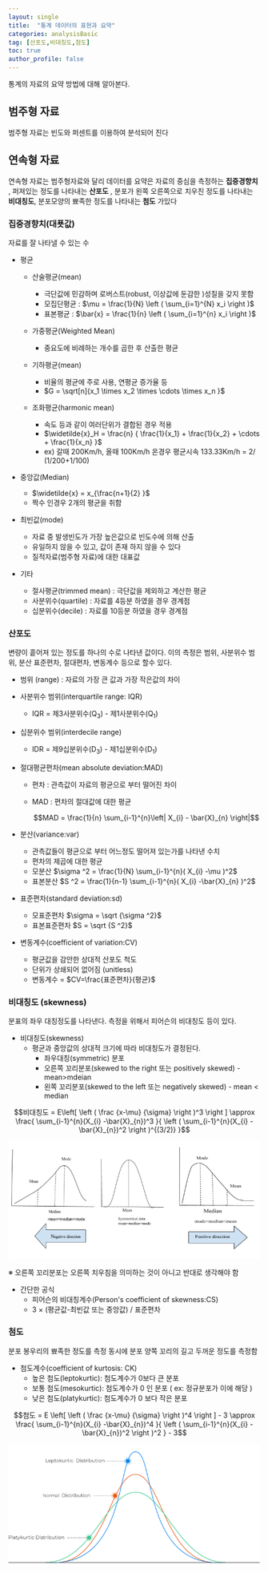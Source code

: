 ```yaml
---
layout: single
title:  "통계 데이터의 표현과 요약"
categories: analysisBasic
tag: [산포도,비대칭도,첨도]
toc: true
author_profile: false
---
```


통계의 자료의 요약 방법에 대해 알아본다.

## 범주형 자료

범주형 자료는 빈도와 퍼센트를 이용하여 분석되어 진다



## 연속형 자료

연속형 자료는 범주형자료와 달리 데이터를 요약은 자료의 중심을 측정하는 **집중경향치** , 퍼져있는 정도를 나타내는 **산포도** , 분포가 왼쪽 오른쪽으로 치우친 정도를 나타내는 **비대칭도**, 분포모양의 뾰족한 정도를 나타내는 **첨도** 가있다

### 집중경향치(대푯값)
자료를  잘 나타낼 수 있는 수

* 평균
  
  * 산술평균(mean)
    * 극단값에 민감하며 로버스트(robust, 이상값에 둔감한 )성질을 갖지 못함
    * 모집단평균 : $\mu = \frac{1}{N} \left ( \sum_{i=1}^{N} x_i \right )$
    * 표본평균 :  $\bar{x} = \frac{1}{n} \left ( \sum_{i=1}^{n} x_i \right )$
  
  * 가중평균(Weighted Mean)
    * 중요도에 비례하는 개수를 곱한 후 산출한  평균
  
  * 기하평균(mean)
    * 비율의 평균에 주로 사용, 연평균  증가율 등
    * $G = \sqrt[n]{x_1 \times x_2 \times \cdots \times x_n }$
  
  * 조화평균(harmonic mean)
    * 속도 등과 같이 여러단위가 결합된 경우 적용
    * $\widetilde{x}_H = \frac{n} { \frac{1}{x_1} + \frac{1}{x_2} + \cdots + \frac{1}{x_n} }$
    * ex) 갈때 200Km/h, 올때 100Km/h 온경우  평균시속 133.33Km/h = 2/ (1/200+1/100)

  
* 중앙값(Median)
  * $\widetilde{x} = x_{\frac{n+1}{2} }$
  * 짝수 인경우 2개의 평균을 취함
  
* 최빈값(mode)
  * 자료 중 발생빈도가 가장 높은값으로 빈도수에 의해 산출
  * 유일하지 않을 수 있고, 값이 존재 하지 않을 수 있다
  * 질적자료(범주형 자료)에 대한 대표값
  
* 기타
  * 절사평균(trimmed mean) : 극단값을 제외하고 계산한 평균
  * 사분위수(quartile) : 자료를 4등분 하였을  경우 경계점
  * 십분위수(decile)  : 자료를 10등분 하였을 경우 경계점
  
###  산포도
변량이  흩어져  있는 정도를 하나의 수로 나타낸 값이다.
이의 측정은 범위, 사분위수 범위, 분산 표준편차, 절대편차, 변동계수 등으로 할수 있다.

* 범위 (range) : 자료의 가장 큰 값과 가장 작은값의 차이
* 사분위수 범위(interquartile range: IQR)
  - IQR = 제3사분위수(Q<sub>3</sub>) - 제1사분위수(Q<sub>1</sub>)  

* 십분위수  범위(interdecile range)
  - IDR = 제9십분위수(D<sub>3</sub>) - 제1십분위수(D<sub>1</sub>)

* 절대평균편차(mean absolute deviation:MAD)
  - 편차 : 관측값이 자료의 평균으로 부터 떨어진  차이
  - MAD : 편차의 절대값에 대한 평균
  
    $$MAD = \frac{1}{n}  \sum_{i-1}^{n}\left| X_{i} - \bar{X}_{n} \right|$$

* 분산(variance:var)
  * 관측값들이 평균으로 부터 어느정도 떨어져 있는가를 나타낸 수치
  * 편차의 제곱에 대한 평균
  * 모분산 $\sigma ^2 = \frac{1}{N}  \sum_{i-1}^{n}( X_{i} -\mu  )^2$
  * 표본분산 $S ^2 = \frac{1}{n-1}  \sum_{i-1}^{n}( X_{i} -\bar{X}_{n}  )^2$


* 표준편차(standard deviation:sd)
  * 모표준편차 $\sigma = \sqrt {\sigma ^2}$
  * 표본표준편차 $S = \sqrt {S ^2}$
  
* 변동계수(coefficient of variation:CV)
  * 평균값을  감안한 상대적 산포도 척도
  * 단위가 상쇄되어 없어짐 (unitless)
  * 변동계수 = $CV=\frac{표준편차}{평균}$


###  비대칭도  (skewness)
분표의 좌우 대칭정도를 나타낸다.
측정을  위해서 피어슨의 비대칭도 등이 있다.

* 비대칭도(skewness)
    * 평균과 중앙값의 상대적 크기에 따라 비대칭도가 결정된다.
        * 좌우대칭(symmetric) 분포
        * 오른쪽 꼬리분포(skewed to the right 또는 positively  skewed) - mean>mdeian
        * 왼쪽 꼬리분포(skewed to the left 또는 negatively  skewed) - mean < median

$$비대칭도 = E\left[
\left (
\frac {x-\mu} {\sigma}
\right )^3
\right ] \approx \frac{ \sum_{i-1}^{n}(X_{i} -\bar{X}_{n})^3 }{ \left (  \sum_{i-1}^{n}(X_{i} -\bar{X}_{n})^2 \right )^{(3/2)} }$$


![](../../images/2022-03-14-analy-data/skewed.png)

※ 오른쪽 꼬리분포는 오른쪽 치우침을 의미하는 것이 아니고 반대로 생각해야 함

* 간단한 공식
  * 피어슨의 비대칭계수(Person's coefficient of skewness:CS)
  * 3 × (평균값-최빈값 또는 중앙값) / 표준편차





###  첨도
분포 봉우리의 뾰족한 정도를 측정
동시에 분포 양쪽 꼬리의 길고 두꺼운 정도를 측정함

* 첨도계수(coefficient of kurtosis: CK)
  * 높은 첨도(leptokurtic): 첨도계수가 0보다 큰 분포
  * 보통 첨도(mesokurtic): 첨도계수가 0 인 분포 ( ex: 정규분포가 이에 해당 )
  * 낮은 첨도(platykurtic): 첨도계수가 0 보다 작은 분포

$$첨도 = E \left[
\left (
\frac {x-\mu} {\sigma}
\right )^4
\right ] - 3 \approx \frac{ \sum_{i-1}^{n}(X_{i} -\bar{X}_{n})^4 }{ \left (  \sum_{i-1}^{n}(X_{i} -\bar{X}_{n})^2 \right )^2 } -  3$$

![](../../images/2022-03-14-analy-data/kurtosis.png)